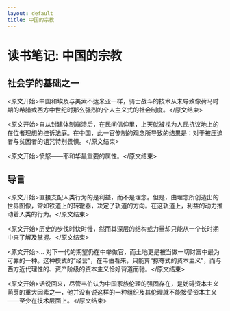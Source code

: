 ```yaml
---
layout: default
title: 中国的宗教
---
```


# 读书笔记: 中国的宗教


## 社会学的基础之一

<原文开始>中国和埃及与美索不达米亚一样，骑士战斗的技术从未导致像荷马时期的希腊或西方中世纪时那么强烈的个人主义式的社会制度。</原文结束>

<原文开始>自从封建体制崩溃后，在民间信仰里，上天就被视为人民抗议地上的在位者理想的控诉法庭。在中国，此一官僚制的观念所导致的结果是：对于被压迫者与贫困者的诅咒特别畏惧。</原文结束>

<原文开始>愤怒——耶和华最重要的属性。</原文结束>
## 导言

<原文开始>直接支配人类行为的是利益，而不是理念。但是，由理念所创造出的世界图像，常如铁道上的转辙器，决定了轨道的方向。在这轨道上，利益的动力推动着人类的行为。</原文结束>

<原文开始>历史的步伐时快时慢，然而其深层的结构或力量却只能从一个长时期中来了解及掌握。</原文结束>

<原文开始>... 对下一代的期望仍在中举做官，而土地更是被当做一切财富中最为可靠的一种。这种模式的“经营”，在韦伯看来，只能算“掠夺式的资本主义”，而与西方近代理性的、资产阶级的资本主义恰好背道而驰。</原文结束>

<原文开始>话说回来，尽管韦伯认为中国家族伦理的强固存在，是妨碍资本主义萌芽的重大因素之一，他并没有说这样的一种组织及其伦理就不能接受资本主义——至少在技术层面上。</原文结束>